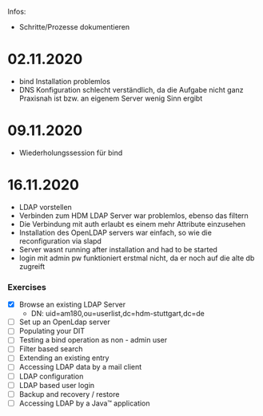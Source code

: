 Infos:
- Schritte/Prozesse dokumentieren

# 02.11.2020
- bind Installation problemlos
- DNS Konfiguration schlecht verständlich, da die Aufgabe nicht ganz Praxisnah ist bzw. an eigenem Server wenig Sinn ergibt

# 09.11.2020
- Wiederholungssession für bind

# 16.11.2020
- LDAP vorstellen
- Verbinden zum HDM LDAP Server war problemlos, ebenso das filtern
- Die Verbindung mit auth erlaubt es einem mehr Attribute einzusehen
- Installation des OpenLDAP servers war einfach, so wie die reconfiguration via slapd
- Server wasnt running after installation and had to be started
- login mit admin pw funktioniert erstmal nicht, da er noch auf die alte db zugreift

### Exercises
- [x] Browse an existing LDAP Server
    - DN: uid=am180,ou=userlist,dc=hdm-stuttgart,dc=de
- [ ] Set up an OpenLdap server
- [ ] Populating your DIT
- [ ] Testing a bind operation as non - admin user
- [ ] Filter based search
- [ ] Extending an existing entry
- [ ] Accessing LDAP data by a mail client
- [ ] LDAP configuration
- [ ] LDAP based user login
- [ ] Backup and recovery / restore
- [ ] Accessing LDAP by a Java™ application
